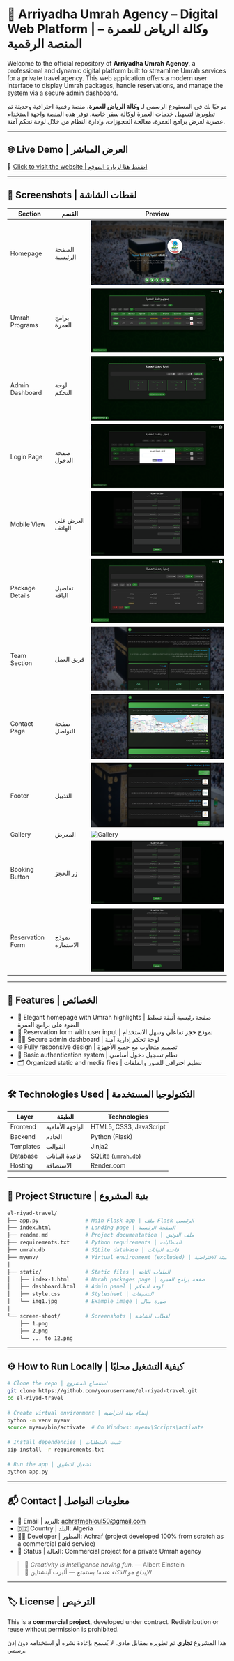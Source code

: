 
# 🕋 Arriyadha Umrah Agency – Digital Web Platform | وكالة الرياض للعمرة – المنصة الرقمية

Welcome to the official repository of **Arriyadha Umrah Agency**, a professional and dynamic digital platform built to streamline Umrah services for a private travel agency. This web application offers a modern user interface to display Umrah packages, handle reservations, and manage the system via a secure admin dashboard.

مرحبًا بك في المستودع الرسمي لـ **وكالة الرياض للعمرة**، منصة رقمية احترافية وحديثة تم تطويرها لتسهيل خدمات العمرة لوكالة سفر خاصة. توفر هذه المنصة واجهة استخدام عصرية لعرض برامج العمرة، معالجة الحجوزات، وإدارة النظام من خلال لوحة تحكم آمنة.

---

## 🌐 Live Demo | العرض المباشر

🔗 [Click to visit the website | اضغط هنا لزيارة الموقع](https://el-riyad-travel.onrender.com)

---

## 📸 Screenshots | لقطات الشاشة

| Section | القسم | Preview |
|--------|--------|---------|
| Homepage | الصفحة الرئيسية | ![Homepage](./screen-shoot/1.png) |
| Umrah Programs | برامج العمرة | ![Programs](./screen-shoot/6.png) |
| Admin Dashboard | لوحة التحكم | ![Dashboard](./screen-shoot/8.png) |
| Login Page | صفحة الدخول | ![Login](./screen-shoot/7.png) |
| Mobile View | العرض على الهاتف | ![Mobile](./screen-shoot/12.png) |
| Package Details | تفاصيل الباقة | ![Details](./screen-shoot/9.png) |
| Team Section | فريق العمل | ![Team](./screen-shoot/5.png) |
| Contact Page | صفحة التواصل | ![Contact](./screen-shoot/4.png) |
| Footer | التذييل | ![Footer](./screen-shoot/2.png) |
| Gallery | المعرض | ![Gallery](./screen-shoot5.png) |
| Booking Button | زر الحجز | ![Booking](./screen-shoot/12.png) |
| Reservation Form | نموذج الاستمارة | ![Form](./screen-shoot/12.png) |

---

## 🚀 Features | الخصائص

- 🕌 Elegant homepage with Umrah highlights | صفحة رئيسية أنيقة تسلط الضوء على برامج العمرة  
- 🧾 Reservation form with user input | نموذج حجز تفاعلي وسهل الاستخدام  
- 🧑‍💼 Secure admin dashboard | لوحة تحكم إدارية آمنة  
- 🌐 Fully responsive design | تصميم متجاوب مع جميع الأجهزة  
- 🔐 Basic authentication system | نظام تسجيل دخول أساسي  
- 🗂️ Organized static and media files | تنظيم احترافي للصور والملفات

---

## 🛠️ Technologies Used | التكنولوجيا المستخدمة

| Layer | الطبقة | Technologies |
|-------|--------|--------------|
| Frontend | الواجهة الأمامية | HTML5, CSS3, JavaScript |
| Backend | الخادم | Python (Flask) |
| Templates | القوالب | Jinja2 |
| Database | قاعدة البيانات | SQLite (`umrah.db`) |
| Hosting | الاستضافة | Render.com |

---

## 📁 Project Structure | بنية المشروع

```bash
el-riyad-travel/
├── app.py               # Main Flask app | ملف Flask الرئيسي
├── index.html           # Landing page | الصفحة الرئيسية
├── readme.md            # Project documentation | ملف التوثيق
├── requirements.txt     # Python requirements | المتطلبات
├── umrah.db             # SQLite database | قاعدة البيانات
├── myenv/               # Virtual environment (excluded) | البيئة الافتراضية
│
├── static/              # Static files | الملفات الثابتة
│   ├── index-1.html     # Umrah packages page | صفحة برامج العمرة
│   ├── dashboard.html   # Admin panel | لوحة التحكم
│   ├── style.css        # Stylesheet | التنسيقات
│   └── img1.jpg         # Example image | صورة مثال
│
└── screen-shoot/        # Screenshots | لقطات الشاشة
    ├── 1.png
    ├── 2.png
    └── ... to 12.png
```

---

## ⚙️ How to Run Locally | كيفية التشغيل محليًا

```bash
# Clone the repo | استنساخ المشروع
git clone https://github.com/yourusername/el-riyad-travel.git
cd el-riyad-travel

# Create virtual environment | إنشاء بيئة افتراضية
python -m venv myenv
source myenv/bin/activate  # On Windows: myenv\Scripts\activate

# Install dependencies | تثبيت المتطلبات
pip install -r requirements.txt

# Run the app | تشغيل التطبيق
python app.py
```

---

## 📬 Contact | معلومات التواصل

- 📧 Email | البريد: achrafmehloul50@gmail.com  
- 🇩🇿 Country | البلد: Algeria  
- 👨‍💻 Developer | المطور: Achraf (project developed 100% from scratch as a commercial paid service)  
- 💼 Status | الحالة: Commercial project for a private Umrah agency

> 🎯 *Creativity is intelligence having fun.* — Albert Einstein  
> 🎯 *الإبداع هو الذكاء عندما يستمتع* — ألبرت آينشتاين

---

## 🏷️ License | الترخيص

This is a **commercial project**, developed under contract. Redistribution or reuse without permission is prohibited.

هذا المشروع **تجاري** تم تطويره بمقابل مادي. لا يُسمح بإعادة نشره أو استخدامه دون إذن رسمي.
